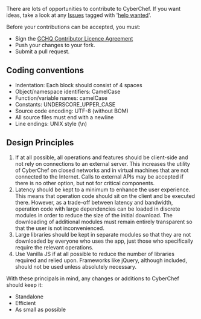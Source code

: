 There are lots of opportunities to contribute to CyberChef. If you want ideas, take a look at any [Issues](https://github.com/gchq/CyberChef/issues) tagged with '[help wanted](https://github.com/gchq/CyberChef/labels/help%20wanted)'.

Before your contributions can be accepted, you must:

 - Sign the [GCHQ Contributor Licence Agreement](https://github.com/gchq/Gaffer/wiki/GCHQ-OSS-Contributor-License-Agreement-V1.0)
 - Push your changes to your fork.
 - Submit a pull request.


## Coding conventions

* Indentation: Each block should consist of 4 spaces
* Object/namespace identifiers: CamelCase
* Function/variable names: camelCase
* Constants: UNDERSCORE_UPPER_CASE
* Source code encoding: UTF-8 (without BOM)
* All source files must end with a newline
* Line endings: UNIX style (\n)


## Design Principles

1. If at all possible, all operations and features should be client-side and not rely on connections to an external server. This increases the utility of CyberChef on closed networks and in virtual machines that are not connected to the Internet. Calls to external APIs may be accepted if there is no other option, but not for critical components.
2. Latency should be kept to a minimum to enhance the user experience. This means that operation code should sit on the client and be executed there. However, as a trade-off between latency and bandwidth, operation code with large dependencies can be loaded in discrete modules in order to reduce the size of the initial download. The downloading of additional modules must remain entirely transparent so that the user is not inconvenienced.
3. Large libraries should be kept in separate modules so that they are not downloaded by everyone who uses the app, just those who specifically require the relevant operations.
4. Use Vanilla JS if at all possible to reduce the number of libraries required and relied upon. Frameworks like jQuery, although included, should not be used unless absolutely necessary.


With these principals in mind, any changes or additions to CyberChef should keep it:

 - Standalone
 - Efficient
 - As small as possible